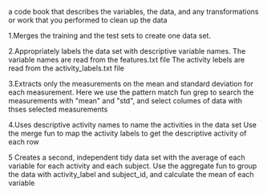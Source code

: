  a code book that describes the variables, the data, and any transformations or work that you performed to clean up the data

1.Merges the training and the test sets to create one data set.

2.Appropriately labels the data set with descriptive variable names. 
  The variable names are read from the features.txt file
  The activity lebels are read from the activity_labels.txt file
  

3.Extracts only the measurements on the mean and standard deviation for each measurement. 
  Here we use the pattern match fun grep to search the measurements with "mean" and "std", and select columes of data with thses selected measurements

4.Uses descriptive activity names to name the activities in the data set
  Use the merge fun to map the activity labels to get the descriptive activity of each row


5 Creates a second, independent tidy data set with the average of each variable for each activity and each subject. 
  Use the aggregate fun to group the data with activity_label and subject_id, and calculate the mean of each variable